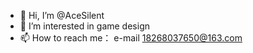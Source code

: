 - 👋 Hi, I’m @AceSilent
- 👀 I’m interested in game design
- 📫 How to reach me： e-mail 18268037650@163.com

<!---
AceSilent/AceSilent is a ✨ special ✨ repository because its `README.md` (this file) appears on your GitHub profile.
You can click the Preview link to take a look at your changes.
--->
